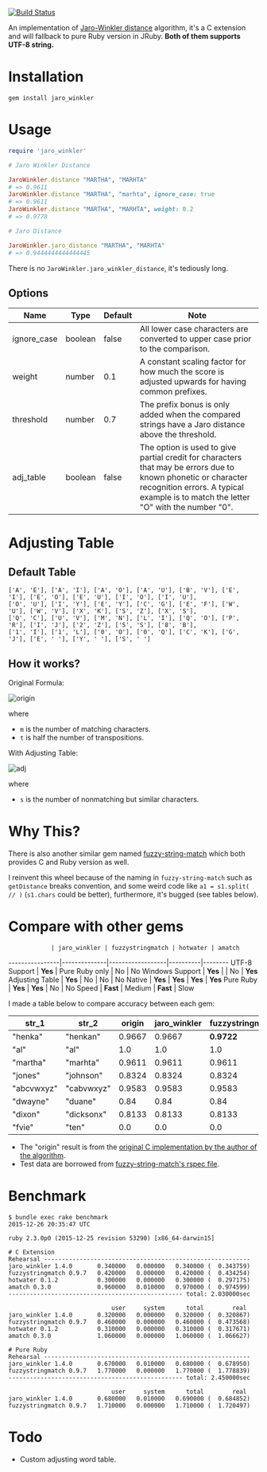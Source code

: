 [![Build Status](https://travis-ci.org/tonytonyjan/jaro_winkler.svg?branch=master)](https://travis-ci.org/tonytonyjan/jaro_winkler)

An implementation of [Jaro-Winkler distance](http://en.wikipedia.org/wiki/Jaro%E2%80%93Winkler_distance) algorithm, it's a C extension and will fallback to pure Ruby version in JRuby. **Both of them supports UTF-8 string.**

# Installation

```
gem install jaro_winkler
```

# Usage

```ruby
require 'jaro_winkler'

# Jaro Winkler Distance

JaroWinkler.distance "MARTHA", "MARHTA"
# => 0.9611
JaroWinkler.distance "MARTHA", "marhta", ignore_case: true
# => 0.9611
JaroWinkler.distance "MARTHA", "MARHTA", weight: 0.2
# => 0.9778

# Jaro Distance

JaroWinkler.jaro_distance "MARTHA", "MARHTA"
# => 0.9444444444444445
```

There is no `JaroWinkler.jaro_winkler_distance`, it's tediously long.

## Options

Name        | Type    | Default | Note
----------- | ------  | ------- | ------------------------------------------------------------------------------------------------------------
ignore_case | boolean | false   | All lower case characters are converted to upper case prior to the comparison.
weight      | number  | 0.1     | A constant scaling factor for how much the score is adjusted upwards for having common prefixes.
threshold   | number  | 0.7     | The prefix bonus is only added when the compared strings have a Jaro distance above the threshold.
adj_table   | boolean | false   | The option is used to give partial credit for characters that may be errors due to known phonetic or character recognition errors. A typical example is to match the letter "O" with the number "0".

# Adjusting Table

## Default Table

```
['A', 'E'], ['A', 'I'], ['A', 'O'], ['A', 'U'], ['B', 'V'], ['E', 'I'], ['E', 'O'], ['E', 'U'], ['I', 'O'], ['I', 'U'],
['O', 'U'], ['I', 'Y'], ['E', 'Y'], ['C', 'G'], ['E', 'F'], ['W', 'U'], ['W', 'V'], ['X', 'K'], ['S', 'Z'], ['X', 'S'],
['Q', 'C'], ['U', 'V'], ['M', 'N'], ['L', 'I'], ['Q', 'O'], ['P', 'R'], ['I', 'J'], ['2', 'Z'], ['5', 'S'], ['8', 'B'],
['1', 'I'], ['1', 'L'], ['0', 'O'], ['0', 'Q'], ['C', 'K'], ['G', 'J'], ['E', ' '], ['Y', ' '], ['S', ' ']
```

## How it works?

Original Formula:

![origin](https://chart.googleapis.com/chart?cht=tx&chs&chl=%5Cbegin%7Bcases%7D0%26%7B%5Ctext%7Bif%20%7Dm%3D0%7D%5C%5C%5Cfrac%7B1%7D%7B3%7D(%5Cfrac%7Bm%7D%7B%5Cleft%7Cs1%5Cright%7C%7D%2B%5Cfrac%7Bm%7D%7B%5Cleft%7Cs2%5Cright%7C%7D%2B%5Cfrac%7Bm-t%7D%7Bm%7D)%26%5Ctext%7Bothers%7D%5Cend%7Bcases%7D)

where

- `m` is the number of matching characters.
- `t` is half the number of transpositions.

With Adjusting Table:

![adj](https://chart.googleapis.com/chart?cht=tx&chs&chl=%5Cbegin%7Bcases%7D0%26%5Ctext%7Bif%20%7Dm%3D0%5C%5C%5Cfrac%7B1%7D%7B3%7D(%5Cfrac%7B%5Cfrac%7Bs%7D%7B10%7D%2Bm%7D%7B%5Cleft%7Cs1%5Cright%7C%7D%2B%5Cfrac%7B%5Cfrac%7Bs%7D%7B10%7D%2Bm%7D%7B%5Cleft%7Cs2%5Cright%7C%7D%2B%5Cfrac%7Bm-t%7D%7Bm%7D)%26%5Ctext%7Bothers%7D%5Cend%7Bcases%7D)

where

- `s` is the number of nonmatching but similar characters.

# Why This?

There is also another similar gem named [fuzzy-string-match](https://github.com/kiyoka/fuzzy-string-match) which both provides C and Ruby version as well.

I reinvent this wheel because of the naming in `fuzzy-string-match` such as `getDistance` breaks convention, and some weird code like `a1 = s1.split( // )` (`s1.chars` could be better), furthermore, it's bugged (see tables below).

# Compare with other gems

                | jaro_winkler | fuzzystringmatch | hotwater | amatch
----------------|--------------|------------------|----------|--------
UTF-8 Support   | **Yes**      | Pure Ruby only   | No       | No
Windows Support | **Yes**      |                  | No       | **Yes**
Adjusting Table | **Yes**      | No               | No       | No
Native          | **Yes**      | **Yes**          | **Yes**  | **Yes**
Pure Ruby       | **Yes**      | **Yes**          | No       | No
Speed           | **Fast**     | Medium           | **Fast** | Slow

I made a table below to compare accuracy between each gem:

str_1      | str_2      | origin | jaro_winkler | fuzzystringmatch | hotwater | amatch
---        | ---        | ---    | ---          | ---              | ---      | ---
"henka"    | "henkan"   | 0.9667 | 0.9667       | **0.9722**       | 0.9667   | **0.9444**
"al"       | "al"       | 1.0    | 1.0          | 1.0              | 1.0      | 1.0
"martha"   | "marhta"   | 0.9611 | 0.9611       | 0.9611           | 0.9611   | **0.9444**
"jones"    | "johnson"  | 0.8324 | 0.8324       | 0.8324           | 0.8324   | **0.7905**
"abcvwxyz" | "cabvwxyz" | 0.9583 | 0.9583       | 0.9583           | 0.9583   | 0.9583
"dwayne"   | "duane"    | 0.84   | 0.84         | 0.84             | 0.84     | **0.8222**
"dixon"    | "dicksonx" | 0.8133 | 0.8133       | 0.8133           | 0.8133   | **0.7667**
"fvie"     | "ten"      | 0.0    | 0.0          | 0.0              | 0.0      | 0.0

- The "origin" result is from the [original C implementation by the author of the algorithm](http://web.archive.org/web/20100227020019/http://www.census.gov/geo/msb/stand/strcmp.c).
- Test data are borrowed from [fuzzy-string-match's rspec file](https://github.com/kiyoka/fuzzy-string-match/blob/master/test/basic_pure_spec.rb).

# Benchmark

```
$ bundle exec rake benchmark
2015-12-26 20:35:47 UTC

ruby 2.3.0p0 (2015-12-25 revision 53290) [x86_64-darwin15]

# C Extension
Rehearsal ----------------------------------------------------------
jaro_winkler 1.4.0       0.340000   0.000000   0.340000 (  0.343759)
fuzzystringmatch 0.9.7   0.420000   0.000000   0.420000 (  0.434254)
hotwater 0.1.2           0.300000   0.000000   0.300000 (  0.297175)
amatch 0.3.0             0.960000   0.010000   0.970000 (  0.974599)
------------------------------------------------- total: 2.030000sec

                             user     system      total        real
jaro_winkler 1.4.0       0.320000   0.000000   0.320000 (  0.320867)
fuzzystringmatch 0.9.7   0.460000   0.000000   0.460000 (  0.473568)
hotwater 0.1.2           0.310000   0.000000   0.310000 (  0.317671)
amatch 0.3.0             1.060000   0.000000   1.060000 (  1.066627)

# Pure Ruby
Rehearsal ----------------------------------------------------------
jaro_winkler 1.4.0       0.670000   0.010000   0.680000 (  0.678950)
fuzzystringmatch 0.9.7   1.770000   0.000000   1.770000 (  1.778839)
------------------------------------------------- total: 2.450000sec

                             user     system      total        real
jaro_winkler 1.4.0       0.680000   0.010000   0.690000 (  0.684852)
fuzzystringmatch 0.9.7   1.710000   0.000000   1.710000 (  1.720497)
```

# Todo

- Custom adjusting word table.
